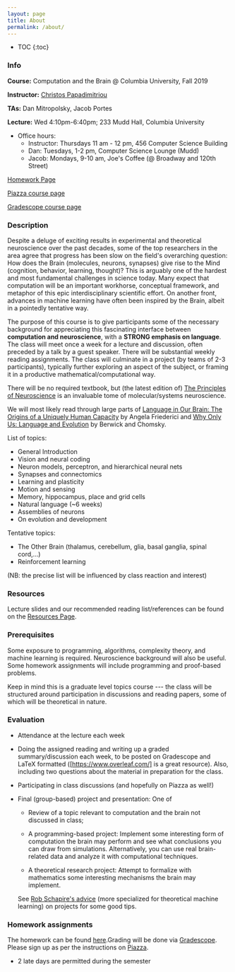 ```yaml
---
layout: page
title: About
permalink: /about/
---
```


* TOC
{:toc}

### Info 

**Course:** Computation and the Brain @ Columbia University, Fall 2019

**Instructor:**  [Christos Papadimitriou](https://people.eecs.berkeley.edu/~christos/)

**TAs:** Dan Mitropolsky, Jacob Portes

**Lecture:** Wed 4:10pm-6:40pm; 233 Mudd Hall, Columbia University

* Office hours:
    * Instructor: Thursdays 11 am - 12 pm,  456 Computer Science Building
    * Dan: Tuesdays, 1-2 pm, Computer Science Lounge (Mudd)
    * Jacob: Mondays, 9-10 am, Joe's Coffee (@ Broadway and 120th Street)

[Homework Page](/)

[Piazza course page](https://piazza.com/columbia/fall2019/comse6998_004_2019_1topicsincomputerscience)

[Gradescope course page](https://www.gradescope.com/courses/61715)



### Description

Despite a deluge of exciting results in experimental and theoretical neuroscience over the past decades, some of the top researchers in the area agree that progress has been slow on the field's overarching question:  How does the Brain (molecules, neurons, synapses) give rise to the Mind (cognition, behavior, learning, thought)?  This is arguably one of the hardest and most fundamental challenges in science today.  Many expect that computation will be an important workhorse, conceptual framework, and metaphor of this epic interdisciplinary scientific effort.  On another front, advances in machine learning have often been inspired by the Brain, albeit in a pointedly tentative way. 

The purpose of this course is to give participants some of the necessary background for appreciating this fascinating interface between **computation and neuroscience**, with a **STRONG emphasis on language**.  The class will meet once a week for a lecture and discussion, often preceded by a talk by a guest speaker.  There will be substantial weekly reading assignments.  The class will culminate in a project (by teams of 2-3 participants), typically further exploring an aspect of the subject, or framing it in a productive mathematical/computational way.  

There will be no required textbook, but (the latest edition of) [The Principles of Neuroscience](https://neurology.mhmedical.com/book.aspx?bookID=1049) is an invaluable tome of molecular/systems neuroscience.

We will most likely read through large parts of [Language in Our Brain: The Origins of a Uniquely Human Capacity](https://mitpress-universitypressscholarship-com.ezproxy.cul.columbia.edu/view/10.7551/mitpress/9780262036924.001.0001/upso-9780262036924) by Angela Friederici and [Why Only Us: Language and Evolution](https://mitpress-universitypressscholarship-com.ezproxy.cul.columbia.edu/view/10.7551/mitpress/9780262034241.001.0001/upso-9780262034241) by Berwick and Chomsky.


List of topics:

* General Introduction
* Vision and neural coding
* Neuron models, perceptron, and hierarchical neural nets
* Synapses and connectomics
* Learning and plasticity
* Motion and sensing
* Memory, hippocampus, place and grid cells
* Natural language (~6 weeks)
* Assemblies of neurons
* On evolution and development


Tentative topics:
* The Other Brain (thalamus, cerebellum, glia, basal ganglia, spinal cord,…)
* Reinforcement learning

      
(NB: the precise list will be influenced by class reaction and interest)

### Resources


Lecture slides and our recommended reading list/references can be found on the [Resources Page](/resources.md).


### Prerequisites

Some exposure to programming, algorithms, complexity theory, and machine learning is required. Neuroscience background will also be useful. Some homework assignments will include programming and proof-based problems.

Keep in mind this is a graduate level topics course --- the class will be structured around participation in discussions and reading papers, some of which will be theoretical in nature. 

### Evaluation

* Attendance at the lecture each week

* Doing the assigned reading and writing up a graded summary/discussion each week, to be posted on Gradescope and LaTeX formatted ([https://www.overleaf.com/] is a great resource). Also, including two questions about the material in preparation for the class. 

* Participating in class discussions (and hopefully on Piazza as well!)

* Final (group-based) project and presentation: One of 

   * Review of a topic relevant to computation and the brain not discussed in class; 

   * A programming-based project: Implement some interesting form of computation the brain may perform and see what conclusions you can draw from simulations. Alternatively, you can use real brain-related data and analyze it with computational techniques. 

   * A theoretical research project: Attempt to formalize with mathematics some interesting mechanisms the brain may implement. 

   See [Rob Schapire's advice](http://www.cs.princeton.edu/courses/archive/spring14/cos511/project.html) (more specialized for theoretical machine learning) on projects for some good tips.  

### Homework assignments

The homework can be found [here](/).Grading will be done via [Gradescope](https://www.gradescope.com/courses/61715). Please sign up as per the instructions on [Piazza](https://piazza.com/columbia/fall2019/comse6998_004_2019_1topicsincomputerscience). 

* 2 late days are permitted during the semester
